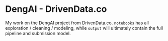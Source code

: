 # DengAI - DrivenData.co

My work on the DengAI project from DrivenData.co. `notebooks` has all exploration / cleaning / modeling, while `output` will ultimately contain the full pipeline and submission model.
